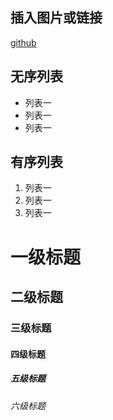 
## 插入图片或链接
[github](https://github.com)
## 无序列表
- 列表一
- 列表一
- 列表一
## 有序列表
1. 列表一
2. 列表一
3. 列表一
# 一级标题
## 二级标题
### 三级标题
#### 四级标题
##### 五级标题
###### 六级标题


